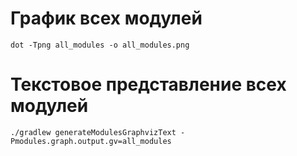 # График всех модулей

```shell script
dot -Tpng all_modules -o all_modules.png
```

# Текстовое представление всех модулей

```shell script
./gradlew generateModulesGraphvizText -Pmodules.graph.output.gv=all_modules 
```